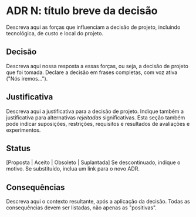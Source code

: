 # ADR N: título breve da decisão
Descreva aqui as forças que influenciam a decisão de projeto, incluindo tecnológica, de custo e local do projeto.

## Decisão
Descreva aqui nossa resposta a essas forças, ou seja, a decisão de projeto que foi tomada. Declare a decisão em frases completas, com voz ativa ("Nós iremos...").

## Justificativa
Descreva aqui a justificativa para a decisão de projeto. Indique também a justificativa para alternativas *rejeitadas* significativas. Esta seção também pode indicar suposições, restrições, requisitos e resultados de avaliações e experimentos.

## Status
[Proposta | Aceito | Obsoleto | Suplantada]
Se descontinuado, indique o motivo. Se substituído, inclua um link para o novo ADR.

## Consequências
Descreva aqui o contexto resultante, após a aplicação da decisão. Todas as consequências devem ser listadas, não apenas as "positivas".